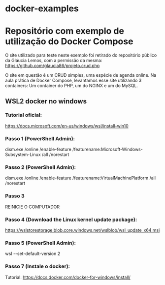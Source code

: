 # docker-examples

# Repositório com exemplo de utilização do Docker Compose
O site utilizado para teste neste exemplo foi retirado do repositório público da Gláucia Lemos, com a permissão da mesma: https://github.com/glaucia86/projeto.crud.php

O site em questão é um CRUD simples, uma espécie de agenda online. Na aula prática de Docker Compose, levantamos esse site utilizando 3 containers: Um container do PHP, um do NGINX e um do MySQL.


## WSL2 docker no windows  
### Tutorial oficial: 
https://docs.microsoft.com/en-us/windows/wsl/install-win10  

### Passo 1 (PowerShell Admin):   
dism.exe /online /enable-feature /featurename:Microsoft-Windows-Subsystem-Linux /all /norestart  

### Passo 2 (PowerShell Admin):  
dism.exe /online /enable-feature /featurename:VirtualMachinePlatform /all /norestart  

### Passo 3  
REINICIE O COMPUTADOR  

### Passo 4 (Download the Linux kernel update package):  
https://wslstorestorage.blob.core.windows.net/wslblob/wsl_update_x64.msi  

### Passo 5 (PowerShell Admin):  
wsl --set-default-version 2  

### Passo 7 (Instale o docker):  
Tutorial: https://docs.docker.com/docker-for-windows/install/  
